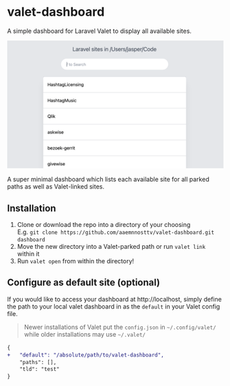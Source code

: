 # valet-dashboard

A simple dashboard for Laravel Valet to display all available sites.

![image](screenshot.png)

A super minimal dashboard which lists each available site for all parked paths as well as Valet-linked sites.

## Installation

1. Clone or download the repo into a directory of your choosing  
E.g. `git clone https://github.com/aaemnnosttv/valet-dashboard.git dashboard`
1. Move the new directory into a Valet-parked path or run `valet link` within it
1. Run `valet open` from within the directory!

## Configure as default site (optional)

If you would like to access your dashboard at http://localhost, simply define the path to your local valet dashboard in as the `default` in your Valet config file.

> Newer installations of Valet put the `config.json` in `~/.config/valet/` while older installations may use `~/.valet/`

```diff
{
+   "default": "/absolute/path/to/valet-dashboard",
    "paths": [],
    "tld": "test"
}
```
